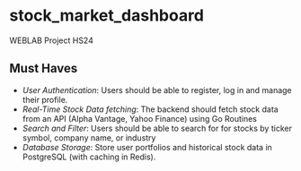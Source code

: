 # stock_market_dashboard
WEBLAB Project HS24
## Must Haves
- *User Authentication*: Users should be able to register, log in and manage their profile.
- *Real-Time Stock Data fetching*: The backend should fetch stock data from an API (Alpha Vantage, Yahoo Finance) using Go Routines
- *Search and Filter*: Users should be able to search for for stocks by ticker symbol, company name, or industry
- *Database Storage*: Store user portfolios and historical stock data in PostgreSQL (with caching in Redis).

